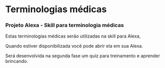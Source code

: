 # Terminologias médicas

### Projeto Alexa - Skill para terminologia médicas

Estas terminologias médicas serão utilizadas na skill para Alexa, 

Quando estiver disponibilizada você pode abrir ela em sua Alexa.

Será desenvolvida na segunda fase um quiz para treinamento e aprender brincando.

